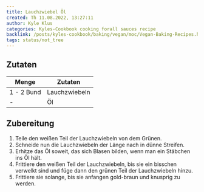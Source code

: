 ```yaml
---
title: Lauchzwiebel Öl
created: Th 11.08.2022, 13:27:11
author: Kyle Klus
categories: Kyles-Cookbook cooking forall sauces recipe
backlink: /posts/kyles-cookbook/baking/vegan/moc/Vegan-Baking-Recipes.html
tags: status/not_tree
---
```


## Zutaten

| Menge  | Zutaten                         |
| ------ | ------------------------------- |
| 1 - 2 Bund  | Lauchzwiebeln                            |
| - | Öl |

## Zubereitung

1. Teile den weißen Teil der Lauchzwiebeln von dem Grünen.
2. Schneide nun die Lauchzwiebeln der Länge nach in dünne Streifen.
3. Erhitze das Öl soweit, das sich Blasen bilden, wenn man ein Stäbchen ins Öl hält.
4. Frittiere den weißen Teil der Lauchzwiebeln, bis sie ein bisschen verwelkt sind und füge dann den grünen Teil der Lauchzwiebeln hinzu.
5. Frittiere sie solange, bis sie anfangen gold-braun und knusprig zu werden.
